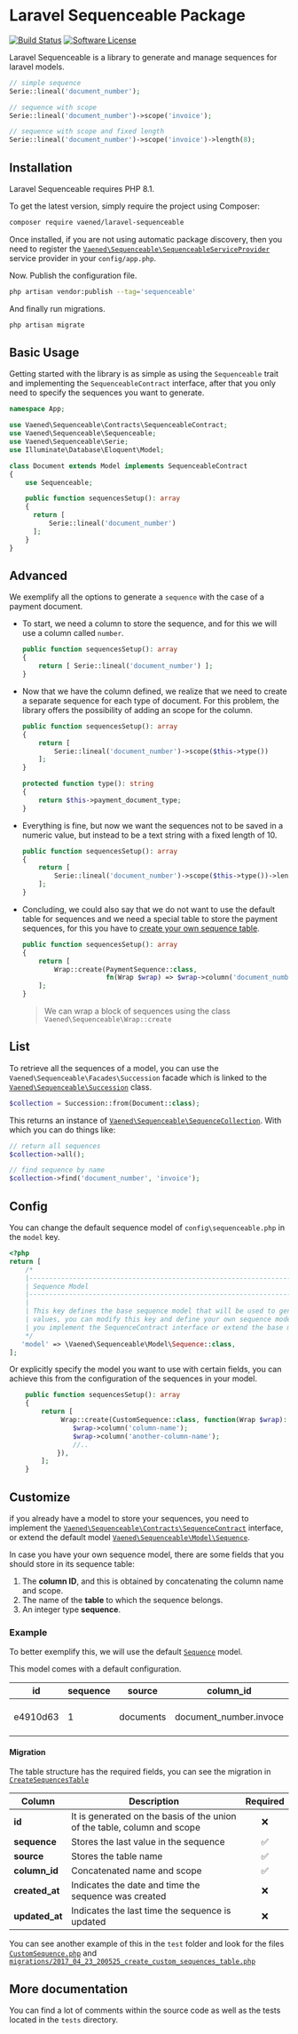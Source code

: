 # Laravel Sequenceable Package

[![Build Status](https://github.com/vaened/laravel-sequenceable/actions/workflows/test.yml/badge.svg)](https://github.com/vaened/laravel-sequenceable/actions?query=workflow%3ATests)
[![Software License](https://img.shields.io/badge/license-MIT-brightgreen.svg?style=flat-square)](LICENSE.md)

Laravel Sequenceable is a library to generate and manage sequences for laravel models.

```php
// simple sequence
Serie::lineal('document_number');

// sequence with scope
Serie::lineal('document_number')->scope('invoice');

// sequence with scope and fixed length
Serie::lineal('document_number')->scope('invoice')->length(8);
```

## Installation

Laravel Sequenceable requires PHP 8.1.

To get the latest version, simply require the project using Composer:

```sh
composer require vaened/laravel-sequenceable
```

Once installed, if you are not using automatic package discovery, then you need to register the [
`Vaened\Sequenceable\SequenceableServiceProvider`](https://github.com/vaened/laravel-sequenceable/blob/master/src/SequenceableServiceProvider.php)
service provider in your `config/app.php`.

Now. Publish the configuration file.

```sh
php artisan vendor:publish --tag='sequenceable'
```

And finally run migrations.

```sh
php artisan migrate
```

## Basic Usage

Getting started with the library is as simple as using the `Sequenceable` trait and implementing the `SequenceableContract` interface, after
that you only need to specify the sequences you want to generate.

```php
namespace App;

use Vaened\Sequenceable\Contracts\SequenceableContract;
use Vaened\Sequenceable\Sequenceable;
use Vaened\Sequenceable\Serie;
use Illuminate\Database\Eloquent\Model;

class Document extends Model implements SequenceableContract
{
    use Sequenceable;

    public function sequencesSetup(): array
    {
      return [
          Serie::lineal('document_number')
      ];
    }
}
```

## Advanced

We exemplify all the options to generate a `sequence` with the case of a payment document.

- To start, we need a column to store the sequence, and for this we will use a column called `number`.

    ```php
    public function sequencesSetup(): array
    {
        return [ Serie::lineal('document_number') ];
    }
    ```

- Now that we have the column defined, we realize that we need to create a separate sequence for each type of document. For this problem,
  the library offers the possibility of adding an scope for the column.

    ```php
    public function sequencesSetup(): array
    {
        return [ 
            Serie::lineal('document_number')->scope($this->type())
        ];
    }
    
    protected function type(): string
    {
        return $this->payment_document_type;
    }
    ```

- Everything is fine, but now we want the sequences not to be saved in a numeric value, but instead to be a text string with a fixed length
  of 10.

    ```php
    public function sequencesSetup(): array
    {
        return [ 
            Serie::lineal('document_number')->scope($this->type())->length(10)
        ];
    }
    ```

- Concluding, we could also say that we do not want to use the default table for sequences and we need a special table to store the payment
  sequences, for this you have to [create your own sequence table](#customize).

    ```php
    public function sequencesSetup(): array
    {
        return [ 
            Wrap::create(PaymentSequence::class, 
                         fn(Wrap $wrap) => $wrap->column('document_number')->scope($this->type())->length(10))
        ];
    }
    ```

  > We can wrap a block of sequences using the class `Vaened\Sequenceable\Wrap::create`

## List

To retrieve all the sequences of a model, you can use the `Vaened\Sequenceable\Facades\Succession` facade which is linked to the [
`Vaened\Sequenceable\Succession`](https://github.com/vaened/laravel-sequenceable/blob/master/src/Succession.php) class.

```php
$collection = Succession::from(Document::class);
```

This returns an instance of [`Vaened\Sequenceable\SequenceCollection`](https://github.com/vaened/laravel-sequenceable/blob/master/src/SequenceCollection.php). With which
you can do things like:

```php
// return all sequences
$collection->all();

// find sequence by name
$collection->find('document_number', 'invoice');
```

## Config

You can change the default sequence model of `config\sequenceable.php` in the `model` key.

```php
<?php
return [    
    /*
    |--------------------------------------------------------------------------
    | Sequence Model
    |--------------------------------------------------------------------------
    |
    | This key defines the base sequence model that will be used to generate the autoincrementable 
    | values, you can modify this key and define your own sequence model whenever 
    | you implement the SequenceContract interface or extend the base model
    */
   'model' => \Vaened\Sequenceable\Model\Sequence::class,
];
```

Or explicitly specify the model you want to use with certain fields, you can achieve this from the configuration of the sequences in your
model.

```php
    public function sequencesSetup(): array
    {
        return [ 
             Wrap::create(CustomSequence::class, function(Wrap $wrap): void {
                $wrap->column('column-name');                
                $wrap->column('another-column-name');
                //..
            }),
        ];
    }
```

## Customize

if you already have a model to store your sequences, you need to implement the [`Vaened\Sequenceable\Contracts\SequenceContract`](https://github.com/vaened/laravel-sequenceable/blob/master/src/Contracts/SequenceContract.php) interface, or extend the default model [`Vaened\Sequenceable\Model\Sequence`](https://github.com/vaened/laravel-sequenceable/blob/master/src/Model/Sequence.php).

In case you have your own sequence model, there are some fields that you should store in its sequence table:

1. The **column ID**, and this is obtained by concatenating the column name and scope.
2. The name of the **table** to which the sequence belongs.
3. An integer type **sequence**.

### Example

To better exemplify this, we will use the default [`Sequence`](https://github.com/vaened/laravel-sequenceable/blob/master/src/Model/Sequence.php) model.

This model comes with a default configuration.

 id       | sequence | source    | column_id              | created_at          | updated_at          
 ----------|----------|-----------|------------------------|---------------------|--------------------- 
 e4910d63 | 1        | documents | document_number.invoce | 2020-07-03 18:40:44 | 2020-07-03 18:40:44 

#### Migration

The table structure has the required fields, you can see the migration in [`CreateSequencesTable`](https://github.com/vaened/laravel-sequenceable/blob/master/database/migrations/2017_04_23_200525_create_sequences_table.php)

 Column         | Description								                                                                 |      Required      
----------------|-------------------------------------------------------------------------------------|:------------------:
 **id**         | It is generated on the basis of the union of the table, column and scope 										 |        :x:         
 **sequence**   | Stores the last value in the sequence                                               | :white_check_mark: 
 **source**     | Stores the table name                                                               | :white_check_mark: 
 **column_id**  | Concatenated name and scope                                                         | :white_check_mark: 
 **created_at** | Indicates the date and time the sequence was created                                |        :x:         
 **updated_at** | Indicates the last time the sequence is updated                                     |        :x:         

You can see another example of this in the `test` folder and look for the files [
`CustomSequence.php`](https://github.com/vaened/laravel-sequenceable/blob/master/tests/Models/CustomSequence.php) and [
`migrations/2017_04_23_200525_create_custom_sequences_table.php`](https://github.com/vaened/laravel-sequenceable/blob/master/tests/migrations/2017_04_23_200525_create_custom_sequences_table.php)

## More documentation

You can find a lot of comments within the source code as well as the tests located in the `tests` directory.